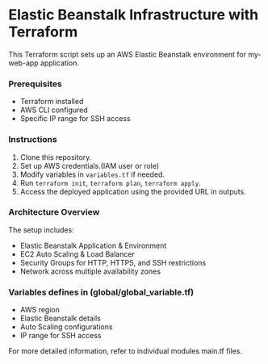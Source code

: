 # Elastic Beanstalk Infrastructure with Terraform

This Terraform script sets up an AWS Elastic Beanstalk environment for my-web-app application.

### Prerequisites
- Terraform installed
- AWS CLI configured
- Specific IP range for SSH access

### Instructions
1. Clone this repository.
2. Set up AWS credentials.(IAM user or role)
3. Modify variables in `variables.tf` if needed.
4. Run `terraform init`, `terraform plan`, `terraform apply`.
5. Access the deployed application using the provided URL in outputs.

### Architecture Overview
The setup includes:
- Elastic Beanstalk Application & Environment
- EC2 Auto Scaling & Load Balancer
- Security Groups for HTTP, HTTPS, and SSH restrictions
- Network across multiple availability zones

### Variables defines in (global/global_variable.tf)
- AWS region
- Elastic Beanstalk details
- Auto Scaling configurations
- IP range for SSH access

For more detailed information, refer to individual modules main.tf files.
